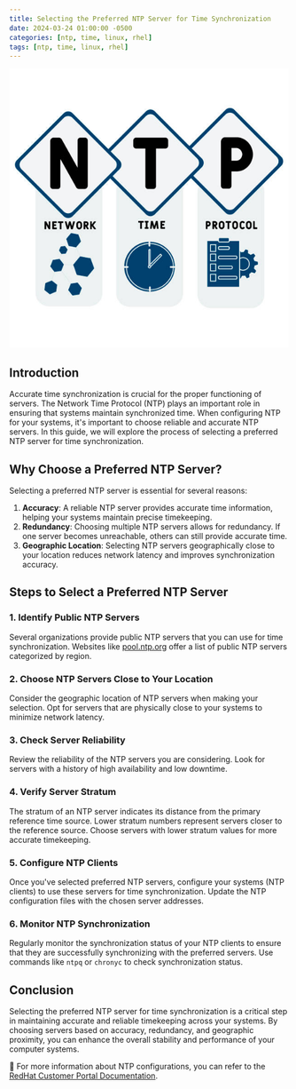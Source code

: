 ```yaml
---
title: Selecting the Preferred NTP Server for Time Synchronization
date: 2024-03-24 01:00:00 -0500
categories: [ntp, time, linux, rhel]
tags: [ntp, time, linux, rhel]
---
```


![Selecting the Preferred NTP Server for Time Synchronization](/assets/img/posts/2024/selecting_preferred_ntp_server/selecting_preferred_ntp_server.jpg)


## Introduction

Accurate time synchronization is crucial for the proper functioning of servers. The Network Time Protocol (NTP) plays an important role in ensuring that systems maintain synchronized time. When configuring NTP for your systems, it's important to choose reliable and accurate NTP servers. In this guide, we will explore the process of selecting a preferred NTP server for time synchronization.

## Why Choose a Preferred NTP Server?

Selecting a preferred NTP server is essential for several reasons:

1. **Accuracy**: A reliable NTP server provides accurate time information, helping your systems maintain precise timekeeping.
2. **Redundancy**: Choosing multiple NTP servers allows for redundancy. If one server becomes unreachable, others can still provide accurate time.
3. **Geographic Location**: Selecting NTP servers geographically close to your location reduces network latency and improves synchronization accuracy.

## Steps to Select a Preferred NTP Server

### 1. Identify Public NTP Servers

Several organizations provide public NTP servers that you can use for time synchronization. Websites like [pool.ntp.org](https://www.pool.ntp.org/) offer a list of public NTP servers categorized by region.

### 2. Choose NTP Servers Close to Your Location

Consider the geographic location of NTP servers when making your selection. Opt for servers that are physically close to your systems to minimize network latency.

### 3. Check Server Reliability

Review the reliability of the NTP servers you are considering. Look for servers with a history of high availability and low downtime.

### 4. Verify Server Stratum

The stratum of an NTP server indicates its distance from the primary reference time source. Lower stratum numbers represent servers closer to the reference source. Choose servers with lower stratum values for more accurate timekeeping.

### 5. Configure NTP Clients

Once you've selected preferred NTP servers, configure your systems (NTP clients) to use these servers for time synchronization. Update the NTP configuration files with the chosen server addresses.

### 6. Monitor NTP Synchronization

Regularly monitor the synchronization status of your NTP clients to ensure that they are successfully synchronizing with the preferred servers. Use commands like `ntpq` or `chronyc` to check synchronization status.

## Conclusion

Selecting the preferred NTP server for time synchronization is a critical step in maintaining accurate and reliable timekeeping across your systems. By choosing servers based on accuracy, redundancy, and geographic proximity, you can enhance the overall stability and performance of your computer systems.


📝 For more information about NTP configurations, you can refer to the [RedHat Customer Portal Documentation](https://access.redhat.com/documentation/en-us/red_hat_enterprise_linux/6/html/deployment_guide/sect-date_and_time_configuration-command_line_configuration-network_time_protocol).
